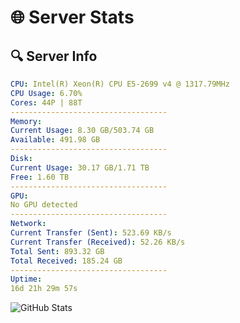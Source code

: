 # 🌐 Server Stats
## 🔍 Server Info
```yaml
CPU: Intel(R) Xeon(R) CPU E5-2699 v4 @ 1317.79MHz
CPU Usage: 6.70%
Cores: 44P | 88T
-----------------------------------
Memory:
Current Usage: 8.30 GB/503.74 GB
Available: 491.98 GB
-----------------------------------
Disk:
Current Usage: 30.17 GB/1.71 TB
Free: 1.60 TB
-----------------------------------
GPU:
No GPU detected
-----------------------------------
Network:
Current Transfer (Sent): 523.69 KB/s
Current Transfer (Received): 52.26 KB/s
Total Sent: 893.32 GB
Total Received: 185.24 GB
-----------------------------------
Uptime:
16d 21h 29m 57s
```
![GitHub Stats](https://img.shields.io/badge/Updated-2025-05-06_14:38:45-blue)